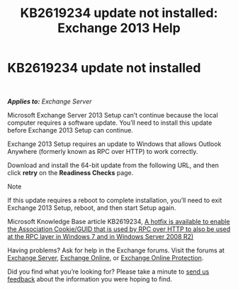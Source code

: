 ﻿---
title: 'KB2619234 update not installed: Exchange 2013 Help'
TOCTitle: KB2619234 update not installed
ms:assetid: d6734ca6-e443-4367-9eb7-0308aa87b9ff
ms:mtpsurl: https://technet.microsoft.com/en-us/library/ms.exch.setupreadiness.win7rpchttpassoccookieguidupdatenotinstalled(v=EXCHG.150)
ms:contentKeyID: 46629145
ms.date: 12/15/2016
mtps_version: v=EXCHG.150
---

# KB2619234 update not installed

 

_**Applies to:** Exchange Server_


Microsoft Exchange Server 2013 Setup can’t continue because the local computer requires a software update. You’ll need to install this update before Exchange 2013 Setup can continue.

Exchange 2013 Setup requires an update to Windows that allows Outlook Anywhere (formerly known as RPC over HTTP) to work correctly.

Download and install the 64-bit update from the following URL, and then click **retry** on the **Readiness Checks** page.


> [!NOTE]
> If this update requires a reboot to complete installation, you’ll need to exit Exchange 2013 Setup, reboot, and then start Setup again.



Microsoft Knowledge Base article KB2619234, [A hotfix is available to enable the Association Cookie/GUID that is used by RPC over HTTP to also be used at the RPC layer in Windows 7 and in Windows Server 2008 R2)](https://go.microsoft.com/fwlink/?linkid=3052&kbid=2619234)

Having problems? Ask for help in the Exchange forums. Visit the forums at [Exchange Server](https://go.microsoft.com/fwlink/p/?linkid=60612), [Exchange Online](https://go.microsoft.com/fwlink/p/?linkid=267542), or [Exchange Online Protection](https://go.microsoft.com/fwlink/p/?linkid=285351).

Did you find what you’re looking for? Please take a minute to [send us feedback](mailto:exsetuphelpfeedback@microsoft.com?subject=exchange%202013%20setup%20help%20feedback) about the information you were hoping to find.

